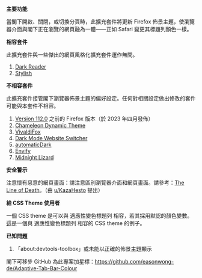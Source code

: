 <b>主要功能</b>

當閣下開啟、關閉，或切換分頁時，此擴充套件將更新 Firefox 佈景主題，使瀏覽器介面與閣下正在瀏覽的網頁融為一體——正如 Safari 變更其標題列顏色一樣。


<b>相容套件</b>

此擴充套件與一些傑出的網頁風格化擴充套件運作無間。
<ol>
	<li><a href="https://addons.mozilla.org/firefox/addon/darkreader/">Dark Reader</a></li>
	<li><a href="https://addons.mozilla.org/firefox/addon/stylish/">Stylish</a></li>
</ol>


<b>不相容套件</b>

此擴充套件接管閣下瀏覽器佈景主題的偏好設定。任何對相關設定做出修改的套件可能與本套件不相容。
<ol>
	<li><a href="https://www.mozilla.org/firefox/112.0/releasenotes/">Version 112.0</a> 之前的 Firefox 版本（於 2023 年四月發佈）</li>
	<li><a href="https://addons.mozilla.org/firefox/addon/chameleon-dynamic-theme-fixed/">Chameleon Dynamic Theme</a></li>
	<li><a href="https://addons.mozilla.org/firefox/addon/vivaldifox/">VivaldiFox</a></li>
	<li><a href="https://addons.mozilla.org/firefox/addon/dark-mode-website-switcher/">Dark Mode Website Switcher</a></li>
	<li><a href="https://addons.mozilla.org/firefox/addon/automatic-dark/">automaticDark</a></li>
	<li><a href="https://addons.mozilla.org/firefox/addon/envify/">Envify</a></li>
	<li><a href="https://addons.mozilla.org/firefox/addon/midnight-lizard-quantum/">Midnight Lizard</a></li>
</ol>


<b>安全警示</b>

注意懷有惡意的網頁畫面：請注意區別瀏覽器介面和網頁畫面。請參考：<a href="https://textslashplain.com/2017/01/14/the-line-of-death/">The Line of Death</a>。（由 <a href="https://www.reddit.com/user/KazaHesto/">u/KazaHesto</a> 提出）


<b>給 CSS Theme 使用者</b>

一個 CSS theme 是可以與 適應性變色標題列 相容，若其採用默認的顏色變數。<a href="https://github.com/easonwong-de/WhiteSurFirefoxThemeMacOS">這</a>是一個與 適應性變色標題列 相容的 CSS theme 的例子。


<b>已知問題</b>
<ol>
	<li>「about:devtools-toolbox」或未能以正確的佈景主題顯示</li>
</ol>


閣下可移步 GitHub 為此專案加星標：https://github.com/easonwong-de/Adaptive-Tab-Bar-Colour